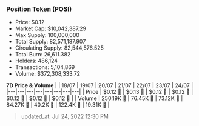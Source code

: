 
  ### Position Token (POSI)
  - Price: $0.12
  - Market Cap: $10,042,387.29
  - Max Supply: 100,000,000
  - Total Supply: 82,571,187.907
  - Circulating Supply: 82,544,576.525
  - Total Burn: 26,611.382
  - Holders: 486,124
  - Transactions: 5,104,869
  - Volume: $372,308,333.72

  **7D Price & Volume**
  | | 18&#x2F;07 | 19&#x2F;07 | 20&#x2F;07 | 21&#x2F;07 | 22&#x2F;07 | 23&#x2F;07 | 24&#x2F;07 |
  |---|---|---|---|---|---|---|---|
  | Price | $0.12 🔻 | $0.13 🚀 | $0.12 🔻 | $0.12 🔻 | $0.12 🔻 | $0.12 🚀 | $0.12 🚀 |
  | Volume | 250.19K 🚀 | 76.45K 🔻 | 73.12K 🔻 | 84.27K 🚀 | 40.2K 🔻 | 122.4K 🚀 | 19.31K 🔻 |

  > updated_at: Jul 24, 2022 12:30 PM
